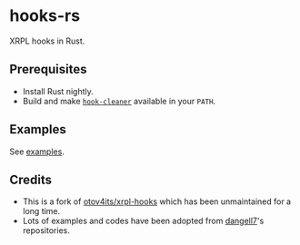 # hooks-rs

XRPL hooks in Rust.

## Prerequisites

- Install Rust nightly.
- Build and make [`hook-cleaner`](https://github.com/XRPLF/hook-cleaner-c) available in your `PATH`.

## Examples

See [examples](./examples/).

## Credits

- This is a fork of [otov4its/xrpl-hooks](https://github.com/otov4its/xrpl-hooks) which has been unmaintained for a long time.
- Lots of examples and codes have been adopted from [dangell7](https://github.com/dangell7)'s repositories.
